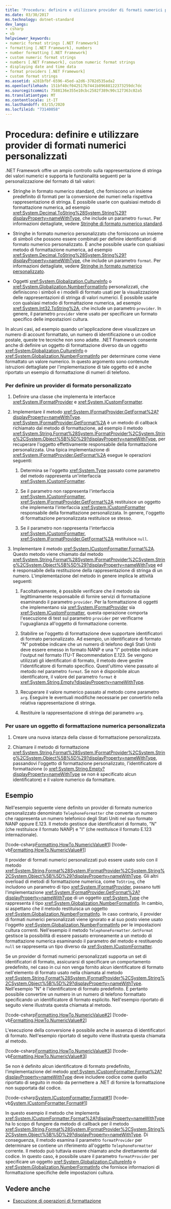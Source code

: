 ```yaml
---
title: 'Procedura: definire e utilizzare provider di formati numerici personalizzati'
ms.date: 03/30/2017
ms.technology: dotnet-standard
dev_langs:
- csharp
- vb
helpviewer_keywords:
- numeric format strings [.NET Framework]
- formatting [.NET Framework], numbers
- number formatting [.NET Framework]
- custom numeric format strings
- numbers [.NET Framework], custom numeric format strings
- displaying date and time data
- format providers [.NET Framework]
- custom format strings
ms.assetid: a281bfbf-6596-45ed-a2d6-3782d535ada2
ms.openlocfilehash: 151bf40cf042517b7441b89688122373259dc7dc
ms.sourcegitcommit: 7588136e355e10cbc2582f389c90c127363c02a5
ms.translationtype: MT
ms.contentlocale: it-IT
ms.lasthandoff: 03/15/2020
ms.locfileid: "73140058"
---
```

# <a name="how-to-define-and-use-custom-numeric-format-providers"></a>Procedura: definire e utilizzare provider di formati numerici personalizzati
.NET Framework offre un ampio controllo sulla rappresentazione di stringa dei valori numerici e supporta le funzionalità seguenti per la personalizzazione del formato di tali valori:  
  
- Stringhe in formato numerico standard, che forniscono un insieme predefinito di formati per la conversione dei numeri nella rispettiva rappresentazione di stringa. È possibile usarle con qualsiasi metodo di formattazione numerica, ad esempio <xref:System.Decimal.ToString%28System.String%29?displayProperty=nameWithType>, che include un parametro `format`. Per informazioni dettagliate, vedere [Stringhe di formato numerico standard](../../../docs/standard/base-types/standard-numeric-format-strings.md).  
  
- Stringhe in formato numerico personalizzato che forniscono un insieme di simboli che possono essere combinati per definire identificatori di formato numerico personalizzato. È anche possibile usarle con qualsiasi metodo di formattazione numerica, ad esempio <xref:System.Decimal.ToString%28System.String%29?displayProperty=nameWithType>, che include un parametro `format`. Per informazioni dettagliate, vedere [Stringhe in formato numerico personalizzato](../../../docs/standard/base-types/custom-numeric-format-strings.md).  
  
- Oggetti <xref:System.Globalization.CultureInfo> o <xref:System.Globalization.NumberFormatInfo> personalizzati, che definiscono i simboli e i modelli di formato usati per la visualizzazione delle rappresentazioni di stringa di valori numerici. È possibile usarle con qualsiasi metodo di formattazione numerica, ad esempio <xref:System.Int32.ToString%2A>, che include un parametro `provider`. In genere, il parametro `provider` viene usato per specificare un formato specifico delle impostazioni cultura.  
  
 In alcuni casi, ad esempio quando un'applicazione deve visualizzare un numero di account formattato, un numero di identificazione o un codice postale, queste tre tecniche non sono adatte. .NET Framework consente anche di definire un oggetto di formattazione diverso da un oggetto <xref:System.Globalization.CultureInfo> o <xref:System.Globalization.NumberFormatInfo> per determinare come viene formattato un valore numerico. In questo argomento sono contenute istruzioni dettagliate per l'implementazione di tale oggetto ed è anche riportato un esempio di formattazione di numeri di telefono.  
  
### <a name="to-define-a-custom-format-provider"></a>Per definire un provider di formato personalizzato  
  
1. Definire una classe che implementa le interfacce <xref:System.IFormatProvider> e <xref:System.ICustomFormatter>.  
  
2. Implementare il metodo <xref:System.IFormatProvider.GetFormat%2A?displayProperty=nameWithType>. <xref:System.IFormatProvider.GetFormat%2A> è un metodo di callback richiamato dal metodo di formattazione, ad esempio il metodo <xref:System.String.Format%28System.IFormatProvider%2CSystem.String%2CSystem.Object%5B%5D%29?displayProperty=nameWithType>, per recuperare l'oggetto effettivamente responsabile della formattazione personalizzata. Una tipica implementazione di <xref:System.IFormatProvider.GetFormat%2A> esegue le operazioni seguenti:  
  
    1. Determina se l'oggetto <xref:System.Type> passato come parametro del metodo rappresenta un'interfaccia <xref:System.ICustomFormatter>.  
  
    2. Se il parametro non rappresenta l'interfaccia <xref:System.ICustomFormatter>, <xref:System.IFormatProvider.GetFormat%2A> restituisce un oggetto che implementa l'interfaccia <xref:System.ICustomFormatter> responsabile della formattazione personalizzata. In genere, l'oggetto di formattazione personalizzata restituisce se stesso.  
  
    3. Se il parametro non rappresenta l'interfaccia <xref:System.ICustomFormatter>, <xref:System.IFormatProvider.GetFormat%2A> restituisce `null`.  
  
3. Implementare il metodo <xref:System.ICustomFormatter.Format%2A>. Questo metodo viene chiamato dal metodo <xref:System.String.Format%28System.IFormatProvider%2CSystem.String%2CSystem.Object%5B%5D%29?displayProperty=nameWithType> ed è responsabile della restituzione della rappresentazione di stringa di un numero. L'implementazione del metodo in genere implica le attività seguenti:  
  
    1. Facoltativamente, è possibile verificare che il metodo sia legittimamente responsabile di fornire servizi di formattazione esaminando il parametro `provider`. Per la formattazione di oggetti che implementano sia <xref:System.IFormatProvider> sia <xref:System.ICustomFormatter>, questa operazione comporta l'esecuzione di test sul parametro `provider` per verificarne l'uguaglianza all'oggetto di formattazione corrente.  
  
    2. Stabilire se l'oggetto di formattazione deve supportare identificatori di formato personalizzato. Ad esempio, un identificatore di formato "N" potrebbe indicare che un numero di telefono degli Stati Uniti deve essere emesso in formato NANP e una "I" potrebbe indicare l'output nel formato ITU-T Recommendation E.123. Se vengono utilizzati gli identificatori di formato, il metodo deve gestire l'identificatore di formato specifico. Quest'ultimo viene passato al metodo nel parametro `format`. Se non è disponibile alcun identificatore, il valore del parametro `format` è <xref:System.String.Empty?displayProperty=nameWithType>.  
  
    3. Recuperare il valore numerico passato al metodo come parametro `arg`. Eseguire le eventuali modifiche necessarie per convertirlo nella relativa rappresentazione di stringa.  
  
    4. Restituire la rappresentazione di stringa del parametro `arg`.  
  
### <a name="to-use-a-custom-numeric-formatting-object"></a>Per usare un oggetto di formattazione numerica personalizzata  
  
1. Creare una nuova istanza della classe di formattazione personalizzata.  
  
2. Chiamare il metodo di formattazione <xref:System.String.Format%28System.IFormatProvider%2CSystem.String%2CSystem.Object%5B%5D%29?displayProperty=nameWithType>, passandovi l'oggetto di formattazione personalizzato, l'identificatore di formattazione (o <xref:System.String.Empty?displayProperty=nameWithType> se non è specificato alcun identificatore) e il valore numerico da formattare.  
  
## <a name="example"></a>Esempio  
 Nell'esempio seguente viene definito un provider di formato numerico personalizzato denominato `TelephoneFormatter` che converte un numero che rappresenta un numero telefonico degli Stati Uniti nel suo formato NANP oppure E.123. Il metodo gestisce due identificatori di formato, "N" (che restituisce il formato NANP) e "I" (che restituisce il formato E.123 internazionale).  
  
 [!code-csharp[Formatting.HowTo.NumericValue#1](../../../samples/snippets/csharp/VS_Snippets_CLR/Formatting.HowTo.NumericValue/cs/Telephone1.cs#1)]
 [!code-vb[Formatting.HowTo.NumericValue#1](../../../samples/snippets/visualbasic/VS_Snippets_CLR/Formatting.HowTo.NumericValue/vb/Telephone1.vb#1)]  
  
 Il provider di formati numerici personalizzati può essere usato solo con il metodo <xref:System.String.Format%28System.IFormatProvider%2CSystem.String%2CSystem.Object%5B%5D%29?displayProperty=nameWithType>. Gli altri overload di metodi di formattazione numerica, come `ToString`, che includono un parametro di tipo <xref:System.IFormatProvider>, passano tutti l'implementazione <xref:System.IFormatProvider.GetFormat%2A?displayProperty=nameWithType> di un oggetto <xref:System.Type> che rappresenta il tipo <xref:System.Globalization.NumberFormatInfo>. In cambio, si aspettano che il metodo restituisca un oggetto <xref:System.Globalization.NumberFormatInfo>. In caso contrario, il provider di formati numerici personalizzati viene ignorato e al suo posto viene usato l'oggetto <xref:System.Globalization.NumberFormatInfo> per le impostazioni cultura correnti. Nell'esempio il metodo `TelephoneFormatter.GetFormat` gestisce la possibilità di essere passato erroneamente a un metodo di formattazione numerica esaminando il parametro del metodo e restituendo `null` se rappresenta un tipo diverso da <xref:System.ICustomFormatter>.  
  
 Se un provider di formati numerici personalizzati supporta un set di identificatori di formato, assicurarsi di specificare un comportamento predefinito, nel caso in cui non venga fornito alcun identificatore di formato nell'elemento di formato usato nella chiamata al metodo <xref:System.String.Format%28System.IFormatProvider%2CSystem.String%2CSystem.Object%5B%5D%29?displayProperty=nameWithType>. Nell'esempio "N" è l'identificatore di formato predefinito. È pertanto possibile convertire un numero in un numero di telefono formattato specificando un identificatore di formato esplicito. Nell'esempio riportato di seguito viene illustrata questa chiamata al metodo.  
  
 [!code-csharp[Formatting.HowTo.NumericValue#2](../../../samples/snippets/csharp/VS_Snippets_CLR/Formatting.HowTo.NumericValue/cs/Telephone1.cs#2)]
 [!code-vb[Formatting.HowTo.NumericValue#2](../../../samples/snippets/visualbasic/VS_Snippets_CLR/Formatting.HowTo.NumericValue/vb/Telephone1.vb#2)]  
  
 L'esecuzione della conversione è possibile anche in assenza di identificatori di formato. Nell'esempio riportato di seguito viene illustrata questa chiamata al metodo.  
  
 [!code-csharp[Formatting.HowTo.NumericValue#3](../../../samples/snippets/csharp/VS_Snippets_CLR/Formatting.HowTo.NumericValue/cs/Telephone1.cs#3)]
 [!code-vb[Formatting.HowTo.NumericValue#3](../../../samples/snippets/visualbasic/VS_Snippets_CLR/Formatting.HowTo.NumericValue/vb/Telephone1.vb#3)]  
  
 Se non è definito alcun identificatore di formato predefinito, l'implementazione del metodo <xref:System.ICustomFormatter.Format%2A?displayProperty=nameWithType> deve includere codice come quello riportato di seguito in modo da permettere a .NET di fornire la formattazione non supportata dal codice.  
  
 [!code-csharp[System.ICustomFormatter.Format#1](../../../samples/snippets/csharp/VS_Snippets_CLR_System/system.ICustomFormatter.Format/cs/format.cs#1)]
 [!code-vb[System.ICustomFormatter.Format#1](../../../samples/snippets/visualbasic/VS_Snippets_CLR_System/system.ICustomFormatter.Format/vb/Format.vb#1)]  
  
 In questo esempio il metodo che implementa <xref:System.ICustomFormatter.Format%2A?displayProperty=nameWithType> ha lo scopo di fungere da metodo di callback per il metodo <xref:System.String.Format%28System.IFormatProvider%2CSystem.String%2CSystem.Object%5B%5D%29?displayProperty=nameWithType>. Di conseguenza, il metodo esamina il parametro `formatProvider` per determinare se contiene un riferimento all'oggetto `TelephoneFormatter` corrente. Il metodo può tuttavia essere chiamato anche direttamente dal codice. In questo caso, è possibile usare il parametro `formatProvider` per specificare un oggetto <xref:System.Globalization.CultureInfo> o <xref:System.Globalization.NumberFormatInfo> che fornisce informazioni di formattazione specifiche delle impostazioni cultura.  
  
## <a name="see-also"></a>Vedere anche

- [Esecuzione di operazioni di formattazione](../../../docs/standard/base-types/performing-formatting-operations.md)
